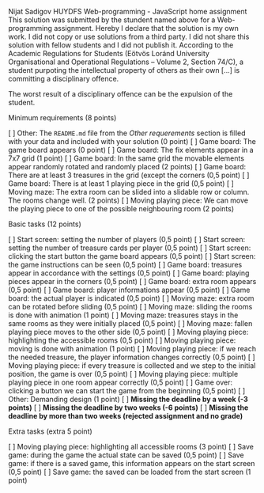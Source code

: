 Nijat Sadigov
HUYDFS
Web-programming - JavaScript home assignment
This solution was submitted by the stundent named above 
for a Web-programming assignment.
Hereby I declare that the solution is my own work. 
I did not copy or use solutions from a third party. 
I did not share this solution with fellow students and I did not publish it. 
According to the Academic Regulations for Students 
(Eötvös Loránd University Organisational and Operational Regulations – 
Volume 2, Section 74/C), a student purpoting the intellectual property of others 
as their own [...] is committing a disciplinary offence.

The worst result of a disciplinary offence can be the expulsion of the student.


Minimum requirements (8 points)

[ ] Other: The `README.md` file from the *Other requerements* section is filled with your data and included with your solution (0 point)
[ ] Game board: The game board appears (0 point)
[ ] Game board: The fix elements appear in a 7x7 grid (1 point)
[ ] Game board: In the same grid the movable elements appear randomly rotated and randomly placed (2 points)
[ ] Game board: There are at least 3 treasures in the grid (except the corners (0,5 point)
[ ] Game board: There is at least 1 playing piece in the grid (0,5 point)
[ ] Moving maze: The extra room can be slided into a slidable row or column. The rooms change well. (2 points)
[ ] Moving playing piece: We can move the playing piece to one of the possible neighbouring room (2 points)

Basic tasks (12 points)

[ ] Start screen: setting the number of players (0,5 point)
[ ] Start screen: setting the number of treasure cards per player (0,5 point)
[ ] Start screen: clicking the start button the game board appears (0,5 point)
[ ] Start screen: the game instructions can be seen (0,5 point)
[ ] Game board: treasures appear in accordance with the settings (0,5 point)
[ ] Game board: playing pieces appear in the corners (0,5 point)
[ ] Game board: extra room appears (0,5 point)
[ ] Game board: player informations appear (0,5 point)
[ ] Game board: the actual player is indicated (0,5 point)
[ ] Moving maze: extra room can be rotated before sliding (0,5 point)
[ ] Moving maze: sliding the rooms is done with animation (1 point)
[ ] Moving maze: treasures stays in the same rooms as they were initially placed (0,5 point)
[ ] Moving maze: fallen playing piece moves to the other side (0,5 point)
[ ] Moving playing piece: highlighting the accessible rooms (0,5 point)
[ ] Moving playing piece: moving is done with animation (1 point)
[ ] Moving playing piece: if we reach the needed treasure, the player information changes correctly (0,5 point)
[ ] Moving playing piece: if every treasure is collected and we step to the initial position, the game is over (0,5 point)
[ ] Moving playing piece: multiple playing piece in one room appear correctly (0,5 point)
[ ] Game over: clicking a button we can start the game from the beginning (0,5 point)
[ ] Other: Demanding design (1 point)
[ ] **Missing the deadline by a week (-3 points)**
[ ] **Missing the deadline by two weeks (-6 points)**
[ ] **Missing the deadline by more than two weeks (rejected assignment and no grade)**

Extra tasks (extra 5 point)

[ ] Moving playing piece: highlighting all accessible rooms (3 point)
[ ] Save game: during the game the actual state can be saved (0,5 point)
[ ] Save game: if there is a saved game, this information appears on the start screen (0,5 point)
[ ] Save game: the saved can be loaded from the start screen (1 point)
